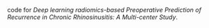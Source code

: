 code for *Deep learning radiomics-based Preoperative Prediction of Recurrence in Chronic Rhinosinusitis: A Multi-center Study*.